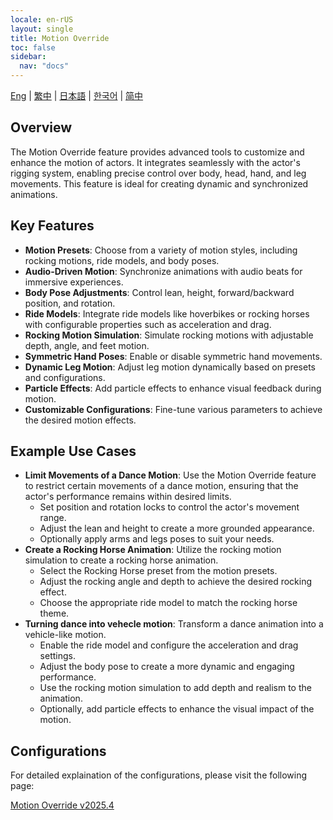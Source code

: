 ```yaml
---
locale: en-rUS
layout: single
title: Motion Override
toc: false
sidebar:
  nav: "docs"
---
```

[Eng](/dancexr/features/motion_override) | [繁中](/tw/dancexr/features/motion_override) | [日本語](/jp/dancexr/features/motion_override) | [한국어](/kr/dancexr/features/motion_override) | [简中](/zh/dancexr/features/motion_override)


## Overview
The Motion Override feature provides advanced tools to customize and enhance the motion of actors. It integrates seamlessly with the actor's rigging system, enabling precise control over body, head, hand, and leg movements. This feature is ideal for creating dynamic and synchronized animations.

## Key Features
- **Motion Presets**: Choose from a variety of motion styles, including rocking motions, ride models, and body poses.
- **Audio-Driven Motion**: Synchronize animations with audio beats for immersive experiences.
- **Body Pose Adjustments**: Control lean, height, forward/backward position, and rotation.
- **Ride Models**: Integrate ride models like hoverbikes or rocking horses with configurable properties such as acceleration and drag.
- **Rocking Motion Simulation**: Simulate rocking motions with adjustable depth, angle, and feet motion.
- **Symmetric Hand Poses**: Enable or disable symmetric hand movements.
- **Dynamic Leg Motion**: Adjust leg motion dynamically based on presets and configurations.
- **Particle Effects**: Add particle effects to enhance visual feedback during motion.
- **Customizable Configurations**: Fine-tune various parameters to achieve the desired motion effects.

## Example Use Cases
- **Limit Movements of a Dance Motion**: Use the Motion Override feature to restrict certain movements of a dance motion, ensuring that the actor's performance remains within desired limits.
    - Set position and rotation locks to control the actor's movement range.
    - Adjust the lean and height to create a more grounded appearance.
    - Optionally apply arms and legs poses to suit your needs.
- **Create a Rocking Horse Animation**: Utilize the rocking motion simulation to create a rocking horse animation.
    - Select the Rocking Horse preset from the motion presets.
    - Adjust the rocking angle and depth to achieve the desired rocking effect.
    - Choose the appropriate ride model to match the rocking horse theme.
- **Turning dance into vehecle motion**: Transform a dance animation into a vehicle-like motion.
    - Enable the ride model and configure the acceleration and drag settings.
    - Adjust the body pose to create a more dynamic and engaging performance.
    - Use the rocking motion simulation to add depth and realism to the animation.
    - Optionally, add particle effects to enhance the visual impact of the motion.


## Configurations

For detailed explaination of the configurations, please visit the following page:

[Motion Override v2025.4](/dancexr/menu/2025.4/actor/motion_override)

